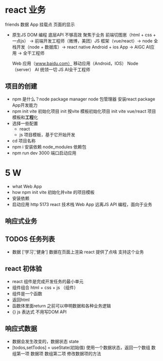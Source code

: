 # react 业务
friends 数据
App
挂载点
页面的显示
- 原生JS
  DOM 编程
  底层API 不够高效
  聚焦于业务
  前端切图崽（html + css + 一点js） -> 前端开发工程师（微博，美团）JS
  框架（vue/react）-> node 全栈开发（node + 数据库）-> react native Android + ios App -> AIGC AI应用 -> 全干工程师

  Web 应用（www.baidu.com） 移动应用（Android，IOS）
  Node（server） AI 统领一切 JS AI全干工程师

## 项目的创建
- npm 是什么？node package manager
  node 包管理器 安装react  package App开发能力
- npm init vite
  初始化项目 init
  按vite 模板初始化项目 init
  vite vue/react 项目模板和**工程**化
- 选择一些配置
  - react
  - js
  项目模板，基于它开始开发
- cd 项目名称
- npm i 安装依赖
  node_modules 依赖包
- npm run dev
  3000 端口启动应用

# 5 W
- what Web App
- how npm init vite 初始化并vite 的项目模板
- 安装依赖
- 启动应用 http 5173 react 技术栈 Web App
远离JS API 编程，面向于业务 
## 响应式业务
## TODOS 任务列表
 - 数据 ['学习','健身']
   数据在页面上渲染  react 提供了点啥 支持这个业务

## react 初体验
- react 组件是完成开发任务的最小单元
- 组件组合 html + css + js （组件）
- 组件是一个函数
- 返回html 
- 函数体里面return 之前可以申明数据和各种业务逻辑
- {} js 表达式 不用写DOM API

## 响应式数据
- 数据会发生改变的，数据状态 state
- [todos,setTodos] = useState(初始值) 使用一个数据状态，返回一个数组
  数组第一项 数据项
  数组第二项 修改数据项的方法
